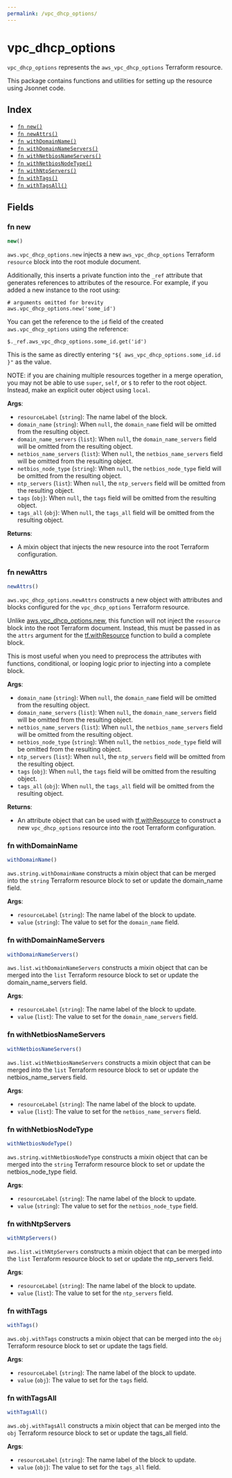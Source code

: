 ```yaml
---
permalink: /vpc_dhcp_options/
---
```


# vpc_dhcp_options

`vpc_dhcp_options` represents the `aws_vpc_dhcp_options` Terraform resource.



This package contains functions and utilities for setting up the resource using Jsonnet code.


## Index

* [`fn new()`](#fn-new)
* [`fn newAttrs()`](#fn-newattrs)
* [`fn withDomainName()`](#fn-withdomainname)
* [`fn withDomainNameServers()`](#fn-withdomainnameservers)
* [`fn withNetbiosNameServers()`](#fn-withnetbiosnameservers)
* [`fn withNetbiosNodeType()`](#fn-withnetbiosnodetype)
* [`fn withNtpServers()`](#fn-withntpservers)
* [`fn withTags()`](#fn-withtags)
* [`fn withTagsAll()`](#fn-withtagsall)

## Fields

### fn new

```ts
new()
```


`aws.vpc_dhcp_options.new` injects a new `aws_vpc_dhcp_options` Terraform `resource`
block into the root module document.

Additionally, this inserts a private function into the `_ref` attribute that generates references to attributes of the
resource. For example, if you added a new instance to the root using:

    # arguments omitted for brevity
    aws.vpc_dhcp_options.new('some_id')

You can get the reference to the `id` field of the created `aws.vpc_dhcp_options` using the reference:

    $._ref.aws_vpc_dhcp_options.some_id.get('id')

This is the same as directly entering `"${ aws_vpc_dhcp_options.some_id.id }"` as the value.

NOTE: if you are chaining multiple resources together in a merge operation, you may not be able to use `super`, `self`,
or `$` to refer to the root object. Instead, make an explicit outer object using `local`.

**Args**:
  - `resourceLabel` (`string`): The name label of the block.
  - `domain_name` (`string`):  When `null`, the `domain_name` field will be omitted from the resulting object.
  - `domain_name_servers` (`list`):  When `null`, the `domain_name_servers` field will be omitted from the resulting object.
  - `netbios_name_servers` (`list`):  When `null`, the `netbios_name_servers` field will be omitted from the resulting object.
  - `netbios_node_type` (`string`):  When `null`, the `netbios_node_type` field will be omitted from the resulting object.
  - `ntp_servers` (`list`):  When `null`, the `ntp_servers` field will be omitted from the resulting object.
  - `tags` (`obj`):  When `null`, the `tags` field will be omitted from the resulting object.
  - `tags_all` (`obj`):  When `null`, the `tags_all` field will be omitted from the resulting object.

**Returns**:
- A mixin object that injects the new resource into the root Terraform configuration.


### fn newAttrs

```ts
newAttrs()
```


`aws.vpc_dhcp_options.newAttrs` constructs a new object with attributes and blocks configured for the `vpc_dhcp_options`
Terraform resource.

Unlike [aws.vpc_dhcp_options.new](#fn-vpcdhcpoptionsnew), this function will not inject the `resource`
block into the root Terraform document. Instead, this must be passed in as the `attrs` argument for the
[tf.withResource](https://github.com/tf-libsonnet/core/tree/main/docs#fn-withresource) function to build a complete block.

This is most useful when you need to preprocess the attributes with functions, conditional, or looping logic prior to
injecting into a complete block.

**Args**:
  - `domain_name` (`string`):  When `null`, the `domain_name` field will be omitted from the resulting object.
  - `domain_name_servers` (`list`):  When `null`, the `domain_name_servers` field will be omitted from the resulting object.
  - `netbios_name_servers` (`list`):  When `null`, the `netbios_name_servers` field will be omitted from the resulting object.
  - `netbios_node_type` (`string`):  When `null`, the `netbios_node_type` field will be omitted from the resulting object.
  - `ntp_servers` (`list`):  When `null`, the `ntp_servers` field will be omitted from the resulting object.
  - `tags` (`obj`):  When `null`, the `tags` field will be omitted from the resulting object.
  - `tags_all` (`obj`):  When `null`, the `tags_all` field will be omitted from the resulting object.

**Returns**:
  - An attribute object that can be used with [tf.withResource](https://github.com/tf-libsonnet/core/tree/main/docs#fn-withresource) to construct a new `vpc_dhcp_options` resource into the root Terraform configuration.


### fn withDomainName

```ts
withDomainName()
```

`aws.string.withDomainName` constructs a mixin object that can be merged into the `string`
Terraform resource block to set or update the domain_name field.



**Args**:
  - `resourceLabel` (`string`): The name label of the block to update.
  - `value` (`string`): The value to set for the `domain_name` field.


### fn withDomainNameServers

```ts
withDomainNameServers()
```

`aws.list.withDomainNameServers` constructs a mixin object that can be merged into the `list`
Terraform resource block to set or update the domain_name_servers field.



**Args**:
  - `resourceLabel` (`string`): The name label of the block to update.
  - `value` (`list`): The value to set for the `domain_name_servers` field.


### fn withNetbiosNameServers

```ts
withNetbiosNameServers()
```

`aws.list.withNetbiosNameServers` constructs a mixin object that can be merged into the `list`
Terraform resource block to set or update the netbios_name_servers field.



**Args**:
  - `resourceLabel` (`string`): The name label of the block to update.
  - `value` (`list`): The value to set for the `netbios_name_servers` field.


### fn withNetbiosNodeType

```ts
withNetbiosNodeType()
```

`aws.string.withNetbiosNodeType` constructs a mixin object that can be merged into the `string`
Terraform resource block to set or update the netbios_node_type field.



**Args**:
  - `resourceLabel` (`string`): The name label of the block to update.
  - `value` (`string`): The value to set for the `netbios_node_type` field.


### fn withNtpServers

```ts
withNtpServers()
```

`aws.list.withNtpServers` constructs a mixin object that can be merged into the `list`
Terraform resource block to set or update the ntp_servers field.



**Args**:
  - `resourceLabel` (`string`): The name label of the block to update.
  - `value` (`list`): The value to set for the `ntp_servers` field.


### fn withTags

```ts
withTags()
```

`aws.obj.withTags` constructs a mixin object that can be merged into the `obj`
Terraform resource block to set or update the tags field.



**Args**:
  - `resourceLabel` (`string`): The name label of the block to update.
  - `value` (`obj`): The value to set for the `tags` field.


### fn withTagsAll

```ts
withTagsAll()
```

`aws.obj.withTagsAll` constructs a mixin object that can be merged into the `obj`
Terraform resource block to set or update the tags_all field.



**Args**:
  - `resourceLabel` (`string`): The name label of the block to update.
  - `value` (`obj`): The value to set for the `tags_all` field.
